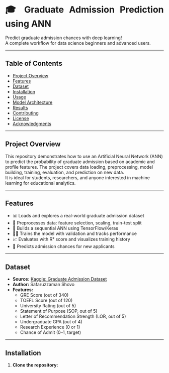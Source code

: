 <div align="justify">

# 🎓 Graduate Admission Prediction using ANN

Predict graduate admission chances with deep learning!  
A complete workflow for data science beginners and advanced users.

</div>

---

## Table of Contents

- [Project Overview](#project-overview)
- [Features](#features)
- [Dataset](#dataset)
- [Installation](#installation)
- [Usage](#usage)
- [Model Architecture](#model-architecture)
- [Results](#results)
- [Contributing](#contributing)
- [License](#license)
- [Acknowledgments](#acknowledgments)

---

## Project Overview

This repository demonstrates how to use an Artificial Neural Network (ANN) to predict the probability of graduate admission based on academic and profile features. The project covers data loading, preprocessing, model building, training, evaluation, and prediction on new data.  
It is ideal for students, researchers, and anyone interested in machine learning for educational analytics.

---

## Features

- 📊 Loads and explores a real-world graduate admission dataset
- 🧹 Preprocesses data: feature selection, scaling, train-test split
- 🧠 Builds a sequential ANN using TensorFlow/Keras
- 🏋️‍♂️ Trains the model with validation and tracks performance
- 📈 Evaluates with R² score and visualizes training history
- 🔮 Predicts admission chances for new applicants

---

## Dataset

- **Source:** [Kaggle: Graduate Admission Dataset](https://www.kaggle.com/datasets/safaruzzamanshovo/graduate-admission-dataset)
- **Author:** Safaruzzaman Shovo
- **Features:**
  - GRE Score (out of 340)
  - TOEFL Score (out of 120)
  - University Rating (out of 5)
  - Statement of Purpose (SOP, out of 5)
  - Letter of Recommendation Strength (LOR, out of 5)
  - Undergraduate GPA (out of 4)
  - Research Experience (0 or 1)
  - Chance of Admit (0–1, target)

---

## Installation

1. **Clone the repository:**
